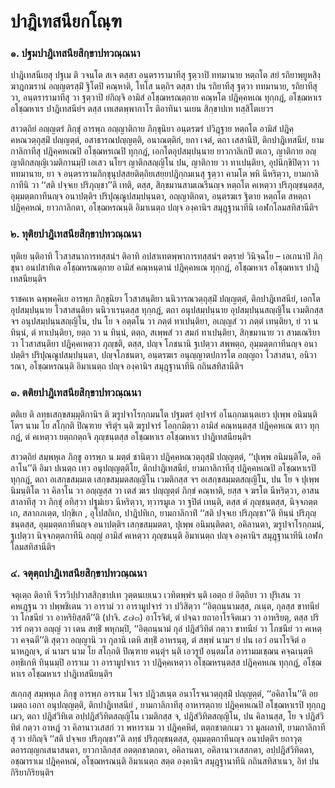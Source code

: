 <h1>ปาฎิเทสนียกโณฺฑ</h1>
<h3>๑. ปฐมปาฎิเทสนียสิกฺขาปทวณฺณนา</h3>
<p>ปาฎิเทสนีเยสุ   ปฐเม ติ วจนโต สเจ ตสฺสา อนฺตรารามาทีสุ ฐตฺวาปิ ททมานาย หตฺถโต สยํ รถิยาพฺยูหสิงฺฆาฎกฆรานํ อญฺญตรสฺมิํ ฐิโตปิ คณฺหาติ, โทโส นตฺถิฯ ตสฺสา ปน รถิยาทีสุ ฐตฺวา ททมานาย, รถิยาทีสุ วา, อนฺตรารามาทีสุ วา ฐตฺวาปิ ยํกิญฺจิ อามิสํ อโชฺฌหรณตฺถาย คณฺหโต ปฎิคฺคหเณ ทุกฺกฎํ, อโชฺฌหาเร อโชฺฌหาเร ปาฎิเทสนียํฯ ตสฺส เทเสตพฺพากาโร ติอาทินา นเยน สิกฺขาปเท ทสฺสิโตเยวฯ</p>


<p>สาวตฺถิยํ อญฺญตรํ ภิกฺขุํ อารพฺภ อญฺญาติกาย ภิกฺขุนิยา อนฺตรฆรํ ปวิฎฺฐาย หตฺถโต อามิสํ ปฎิคฺคหณวตฺถุสฺมิํ ปญฺญตฺตํ, อสาธารณปญฺญตฺติ, อนาณตฺติกํ, ยถา เจตํ, ตถา เสสานิปิ, ติกปาฎิเทสนียํ, ยามกาลิกาทีสุ ปฎิคฺคหเณปิ อโชฺฌหรเณปิ ทุกฺกฎํ, เอกโตอุปสมฺปนฺนาย ยาวกาลิเกปิ ตเถว, ญาติกาย อญฺญาติกสญฺญิเวมติกานมฺปิ เอเสว นโยฯ ญาติกสญฺญิโน ปน, ญาติกาย วา ทาเปนฺติยา, อุปนิกฺขิปิตฺวา วา ททมานาย, ยา จ อนฺตรารามภิกฺขุนุปสฺสยติตฺถิยเสยฺยปฎิกฺกมเนสุ ฐตฺวา คามโต พหิ นีหริตฺวา, ยามกาลิกาทีนิ วา ‘‘สติ ปจฺจเย ปริภุญฺชา’’ติ  เทติ, ตสฺส, สิกฺขมานสามเณรีนญฺจ หตฺถโต คเหตฺวา ปริภุญฺชนฺตสฺส, อุมฺมตฺตกาทีนญฺจ อนาปตฺติฯ ปริปุณฺณูปสมฺปนฺนตา, อญฺญาติกตา, อนฺตรฆเร ฐิตาย หตฺถโต สหตฺถา ปฎิคฺคหณํ, ยาวกาลิกตา, อโชฺฌหรณนฺติ อิมาเนตฺถ ปญฺจ องฺคานิฯ สมุฎฺฐานาทีนิ เอฬกโลมสทิสานีติฯ</p>

</p>


<h3>๒. ทุติยปาฎิเทสนียสิกฺขาปทวณฺณนา</h3>
<p>ทุติเย  นฺติอาทิ โวสาสนาการทสฺสนํฯ ติอาทิ อปสาเทตพฺพาการทสฺสนํฯ ตตฺรายํ วินิจฺฉโย – เอเกนาปิ  ภิกฺขุนา อนปสาทิเต อโชฺฌหรณตฺถาย อามิสํ คณฺหนฺตานํ ปฎิคฺคหเณ ทุกฺกฎํ, อโชฺฌหาเร อโชฺฌหาเร ปาฎิเทสนียนฺติฯ</p>


<p>ราชคเห ฉพฺพคฺคิเย อารพฺภ ภิกฺขุนิยา โวสาสนฺติยา นนิวารณวตฺถุสฺมิํ ปญฺญตฺตํ, ติกปาฎิเทสนียํ, เอกโตอุปสมฺปนฺนาย โวสาสนฺติยา นนิวาเรนฺตสฺส ทุกฺกฎํ, ตถา อนุปสมฺปนฺนาย อุปสมฺปนฺนสญฺญิโน เวมติกสฺส จฯ อนุปสมฺปนฺนสญฺญิโน, ปน โย จ อตฺตโน วา ภตฺตํ ทาเปนฺติยา, อเญฺญสํ วา ภตฺตํ เทนฺติยา, ยํ วา น ทินฺนํ, ตํ ทาเปนฺติยา, ยตฺถ วา น ทินฺนํ, ตตฺถ, สเพฺพสํ วา สมกํ ทาเปนฺติยา, สิกฺขมานาย วา สามเณริยา วา โวสาสนฺติยา ปฎิคฺคเหตฺวา ภุญฺชติ, ตสฺส, ปญฺจ โภชนานิ ฐเปตฺวา สพฺพตฺถ, อุมฺมตฺตกาทีนญฺจ อนาปตฺติฯ ปริปุณฺณูปสมฺปนฺนตา, ปญฺจโภชนตา, อนฺตรฆเร อนุญฺญาตปการโต อญฺญถา โวสาสนา, อนิวารณา, อโชฺฌหรณนฺติ อิมาเนตฺถ ปญฺจ องฺคานิฯ สมุฎฺฐานาทีนิ กถินสทิสานีติฯ</p>

</p>


<h3>๓. ตติยปาฎิเทสนียสิกฺขาปทวณฺณนา</h3>
<p>ตติเย ติ ลทฺธเสกฺขสมฺมุติกานิฯ ติ ฆรูปจาโรกฺกมนโต ปฐมตรํ อุปจารํ อโนกฺกมเนฺตเยว ปุเพฺพ อนิมนฺติโตฯ  นาม โย สโกฺกติ ปิณฺฑาย จริตุํฯ นฺติ ฆรูปจารํ โอกฺกมิตฺวา อามิสํ คณฺหนฺตสฺส ปฎิคฺคหเณ ตาว ทุกฺกฎํ, ตํ คเหตฺวา ยตฺถกตฺถจิ ภุญฺชนฺตสฺส อโชฺฌหาเร อโชฺฌหาเร ปาฎิเทสนียนฺติฯ</p>


<p>สาวตฺถิยํ สมฺพหุเล ภิกฺขู อารพฺภ น มตฺตํ ชานิตฺวา ปฎิคฺคหณวตฺถุสฺมิํ ปญฺญตฺตํ, ‘‘ปุเพฺพ  อนิมนฺติโต, อคิลาโน’’ติ อิมา ปเนตฺถ เทฺว อนุปญฺญตฺติโย, ติกปาฎิเทสนียํ, ยามกาลิกาทีสุ ปฎิคฺคหเณปิ อโชฺฌหาเรปิ ทุกฺกฎํ, ตถา อเสกฺขสมฺมเต เสกฺขสมฺมตสญฺญิโน เวมติกสฺส จฯ อเสกฺขสมฺมตสญฺญิโน, ปน โย จ ปุเพฺพ นิมนฺติโต วา  คิลาโน วา อญฺญสฺส วา เตสํ ฆเร ปญฺญตฺตํ ภิกฺขํ คณฺหาติ, ยสฺส จ ฆรโต นีหริตฺวา, อาสนสาลาทีสุ วา ภิกฺขุํ อทิสฺวา ปฐมํเยว นีหริตฺวา, ทฺวารมูเล วา ฐปิตํ เทนฺติ, ตสฺส ตํ ภุญฺชนฺตสฺส, นิจฺจภตฺตเก, สลากภเตฺต, ปกฺขิเก , อุโปสถิเก, ปาฎิปทิเก, ยามกาลิกาทิํ ‘‘สติ ปจฺจเย ปริภุญฺชา’’ติ ทินฺนํ ปริภุญฺชนฺตสฺส, อุมฺมตฺตกาทีนญฺจ อนาปตฺติฯ เสกฺขสมฺมตตา, ปุเพฺพ อนิมนฺติตตา, อคิลานตา, ฆรูปจาโรกฺกมนํ, ฐเปตฺวา นิจฺจภตฺตกาทีนิ อญฺญํ อามิสํ คเหตฺวา ภุญฺชนนฺติ อิมาเนตฺถ ปญฺจ องฺคานิฯ สมุฎฺฐานาทีนิ เอฬกโลมสทิสานีติฯ</p>

</p>


<h3>๔. จตุตฺถปาฎิเทสนียสิกฺขาปทวณฺณนา</h3>
<p>จตุเตฺถ ติอาทิ จีวรวิปฺปวาสสิกฺขาปเท วุตฺตนเยเนว เวทิตพฺพํฯ นฺติ เอตฺถ ยํ อิตฺถิยา วา ปุริเสน วา คหเฎฺฐน วา ปพฺพชิเตน วา อารามํ วา อารามูปจารํ วา ปวิสิตฺวา ‘‘อิตฺถนฺนามสฺส, ภเนฺต, กุลสฺส ขาทนียํ วา โภชนียํ วา อาหริยิสฺสตี’’ติ (ปาจิ. ๕๗๓) อาโรจิตํ, ตํ ปจฺฉา ยถาอาโรจิตเมว วา อาหริยตุ, ตสฺส ปริวารํ กตฺวา อญฺญํ วา เตน สทฺธิํ พหุกมฺปิ, ‘‘อิตฺถนฺนามํ กุลํ ปฎิสํวิทิตํ กตฺวา ขาทนียํ วา โภชนียํ วา คเหตฺวา คจฺฉตี’’ติ สุตฺวา อญฺญานิ วา กุลานิ เตหิ สทฺธิํ อาหรนฺตุ, ตํ สพฺพํ  นามฯ ยํ ปน เอวํ อนาโรจิตํ อนาหฎญฺจ, ตํ  นามฯ  นาม โย สโกฺกติ ปิณฺฑาย คนฺตุํฯ นฺติ เอวรูปํ อนฺตมโส อารามมเชฺฌน คจฺฉเนฺตหิ อทฺธิเกหิ ทินฺนมฺปิ อาราเม วา อารามูปจาเร วา ปฎิคฺคเหตฺวา อโชฺฌหรนฺตสฺส ปฎิคฺคหเณ ทุกฺกฎํ, อโชฺฌหาเร อโชฺฌหาเร ปาฎิเทสนียนฺติฯ</p>


<p>สเกฺกสุ สมฺพหุเล ภิกฺขู อารพฺภ อาราเม โจเร ปฎิวสเนฺต อนาโรจนวตฺถุสฺมิํ ปญฺญตฺตํ, ‘‘อคิลาโน’’ติ อยเมตฺถ เอกา อนุปญฺญตฺติ, ติกปาฎิเทสนียํ , ยามกาลิกาทีสุ อาหารตฺถาย ปฎิคฺคหเณปิ อโชฺฌหาเรปิ ทุกฺกฎเมว, ตถา ปฎิสํวิทิเต อปฺปฎิสํวิทิตสญฺญิโน  เวมติกสฺส จ, ปฎิสํวิทิตสญฺญิโน, ปน คิลานสฺส, โย จ ปฎิสํวิทิตํ กตฺวา อาหฎํ วา คิลานาวเสสกํ วา พหาราเม วา ปฎิคฺคหิตํ, ตตฺถชาตกเมว วา มูลผลาทิํ, ยามกาลิกาทีสุ วา ยํกิญฺจิ ‘‘สติ ปจฺจเย ปริภุญฺชา’’ติ ลทฺธํ ปริภุญฺชนฺตสฺส, อุมฺมตฺตกาทีนญฺจ อนาปตฺติฯ ยถาวุตฺตอารญฺญกเสนาสนตา, ยาวกาลิกสฺส อตตฺถชาตกตา, อคิลานตา, อคิลานาวเสสกตา, อปฺปฎิสํวิทิตตา, อชฺฌาราเม ปฎิคฺคหณํ, อโชฺฌหรณนฺติ อิมาเนตฺถ สตฺต องฺคานิฯ สมุฎฺฐานาทีนิ กถินสทิสาเนว, อิทํ ปน กิริยากิริยนฺติฯ</p>

</p>

</p>

</p>





